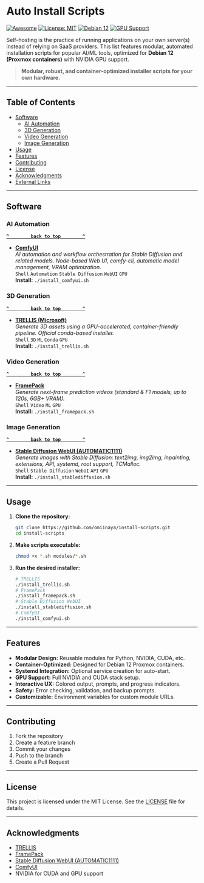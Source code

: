 # Auto Install Scripts

[![Awesome](https://img.shields.io/badge/Awesome-blue.svg)](https://github.com/sindresorhus/awesome)
[![License: MIT](https://img.shields.io/badge/License-MIT-yellow.svg)](LICENSE)
[![Debian 12](https://img.shields.io/badge/Platform-Debian%2012-informational)](https://www.debian.org/)
[![GPU Support](https://img.shields.io/badge/GPU-NVIDIA-green)](https://www.nvidia.com/)

Self-hosting is the practice of running applications on your own server(s) instead of relying on SaaS providers. This list features modular, automated installation scripts for popular AI/ML tools, optimized for **Debian 12 (Proxmox containers)** with NVIDIA GPU support.

> **Modular, robust, and container-optimized installer scripts for your own hardware.**

--------------------

## Table of Contents

- [Software](#software)
  - [AI Automation](#ai-automation)
  - [3D Generation](#3d-asset-generation)
  - [Video Generation](#video-generation)
  - [Image Generation](#image-generation)
- [Usage](#usage)
- [Features](#features)
- [Contributing](#contributing)
- [License](#license)
- [Acknowledgments](#acknowledgments)
- [External Links](#external-links)

--------------------

## Software

### AI Automation

**[`^        back to top        ^`](#auto-install-scripts)**

- **[ComfyUI](https://github.com/comfyanonymous/ComfyUI)**  
  *AI automation and workflow orchestration for Stable Diffusion and related models. Node-based Web UI, comfy-cli, automatic model management, VRAM optimization.*  
  `Shell` `Automation` `Stable Diffusion` `WebUI` `GPU`  
  **Install:** `./install_comfyui.sh`

### 3D Generation

**[`^        back to top        ^`](#auto-install-scripts)**

- **[TRELLIS (Microsoft)](https://github.com/microsoft/trellis)**  
  *Generate 3D assets using a GPU-accelerated, container-friendly pipeline. Official conda-based installer.*  
  `Shell` `3D` `ML` `Conda` `GPU`  
  **Install:** `./install_trellis.sh`

### Video Generation

**[`^        back to top        ^`](#auto-install-scripts)**

- **[FramePack](https://github.com/lllyasviel/FramePack)**  
  *Generate next-frame prediction videos (standard & F1 models, up to 120s, 6GB+ VRAM).*  
  `Shell` `Video` `ML` `GPU`  
  **Install:** `./install_framepack.sh`

### Image Generation

**[`^        back to top        ^`](#auto-install-scripts)**

- **[Stable Diffusion WebUI (AUTOMATIC1111)](https://github.com/AUTOMATIC1111/stable-diffusion-webui)**  
  *Generate images with Stable Diffusion: text2img, img2img, inpainting, extensions, API, systemd, root support, TCMalloc.*  
  `Shell` `Stable Diffusion` `WebUI` `API` `GPU`  
  **Install:** `./install_stablediffusion.sh`

--------------------

## Usage

1. **Clone the repository:**
   ```bash
   git clone https://github.com/omiinaya/install-scripts.git
   cd install-scripts
   ```
2. **Make scripts executable:**
   ```bash
   chmod +x *.sh modules/*.sh
   ```
3. **Run the desired installer:**
   ```bash
   # TRELLIS
   ./install_trellis.sh
   # FramePack
   ./install_framepack.sh
   # Stable Diffusion WebUI
   ./install_stablediffusion.sh
   # ComfyUI
   ./install_comfyui.sh
   ```

--------------------

## Features

- **Modular Design:** Reusable modules for Python, NVIDIA, CUDA, etc.
- **Container-Optimized:** Designed for Debian 12 Proxmox containers.
- **Systemd Integration:** Optional service creation for auto-start.
- **GPU Support:** Full NVIDIA and CUDA stack setup.
- **Interactive UX:** Colored output, prompts, and progress indicators.
- **Safety:** Error checking, validation, and backup prompts.
- **Customizable:** Environment variables for custom module URLs.

--------------------

## Contributing

1. Fork the repository
2. Create a feature branch
3. Commit your changes
4. Push to the branch
5. Create a Pull Request

--------------------

## License

This project is licensed under the MIT License. See the [LICENSE](LICENSE) file for details.

--------------------

## Acknowledgments

- [TRELLIS](https://github.com/microsoft/trellis)
- [FramePack](https://github.com/lllyasviel/FramePack)
- [Stable Diffusion WebUI (AUTOMATIC1111)](https://github.com/AUTOMATIC1111/stable-diffusion-webui)
- [ComfyUI](https://github.com/comfyanonymous/ComfyUI)
- NVIDIA for CUDA and GPU support